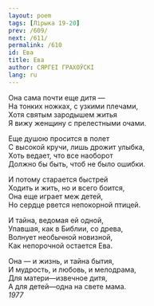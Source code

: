 ```yaml
---
layout: poem
tags: [Лірыка 19-20]
prev: /609/
next: /611/
permalink: /610
id: Ева
title: Ева
author: СЯРГЕІ ГРАХОЎСКІ
lang: ru
---
```



Она сама почти еще дитя —  
На тонких ножках, с узкими плечами,  
Хотя святым зародышем житья  
Я вижу женщину с прелестными очами.  

Еще душою просится в полет  
С высокой кручи, лишь дрожит улыбка,  
Хоть ведает, что все наоборот  
Должно бы быть, чтоб не было ошибки.  

И потому старается быстрей  
Ходить и жить, но и всего боится,  
Она еще играет меж детей,  
Но сердце рвется непокорной птицей.  

И тайна, ведомая ей одной,  
Упавшая, как в Библии, со древа,  
Волнует необычной новизной,  
Как непорочной остается Ева.  

Она — и жизнь, и тайна бытия,  
И мудрость, и любовь, и мелодрама,  
Для матери—извечное дитя,  
А для детей—одна на свете мама.  
*1977*  
